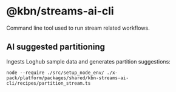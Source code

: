 # @kbn/streams-ai-cli

Command line tool used to run stream related workflows.

## AI suggested partitioning

Ingests Loghub sample data and generates partition suggestions:

```
node --require ./src/setup_node_env/ ./x-pack/platform/packages/shared/kbn-streams-ai-cli/recipes/partition_stream.ts
```
